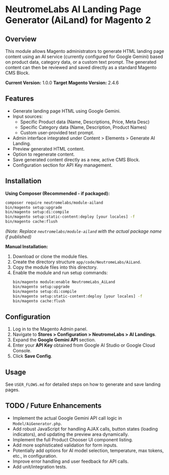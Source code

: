 # NeutromeLabs AI Landing Page Generator (AiLand) for Magento 2

## Overview

This module allows Magento administrators to generate HTML landing page content using an AI service 
(currently configured for Google Gemini) based on product data, category data, or a custom text prompt. 
The generated content can then be reviewed and saved directly as a standard Magento CMS Block.

**Current Version:** 1.0.0
**Target Magento Version:** 2.4.6

## Features

* Generate landing page HTML using Google Gemini.
* Input sources:
    * Specific Product data (Name, Descriptions, Price, Meta Desc)
    * Specific Category data (Name, Description, Product Names)
    * Custom user-provided text prompt.
* Admin interface integrated under Content > Elements > Generate AI Landing.
* Preview generated HTML content.
* Option to regenerate content.
* Save generated content directly as a new, active CMS Block.
* Configuration section for API Key management.

## Installation

**Using Composer (Recommended - if packaged):**

```bash
composer require neutromelabs/module-ailand
bin/magento setup:upgrade
bin/magento setup:di:compile
bin/magento setup:static-content:deploy [your locales] -f
bin/magento cache:flush
```

*(Note: Replace `neutromelabs/module-ailand` with the actual package name if published)*

**Manual Installation:**

1. Download or clone the module files.
2. Create the directory structure `app/code/NeutromeLabs/AiLand`.
3. Copy the module files into this directory.
4. Enable the module and run setup commands:
   ```bash
   bin/magento module:enable NeutromeLabs_AiLand
   bin/magento setup:upgrade
   bin/magento setup:di:compile
   bin/magento setup:static-content:deploy [your locales] -f
   bin/magento cache:flush
   ```

## Configuration

1. Log in to the Magento Admin panel.
2. Navigate to **Stores > Configuration > NeutromeLabs > AI Landings**.
3. Expand the **Google Gemini API** section.
4. Enter your **API Key** obtained from Google AI Studio or Google Cloud Console.
5. Click **Save Config**.

## Usage

See `USER_FLOWS.md` for detailed steps on how to generate and save landing pages.

## TODO / Future Enhancements

* Implement the actual Google Gemini API call logic in `Model/AiGenerator.php`.
* Add robust JavaScript for handling AJAX calls, button states (loading indicators), and updating the preview area
  dynamically.
* Implement the full Product Chooser UI component listing.
* Add more sophisticated validation for form inputs.
* Potentially add options for AI model selection, temperature, max tokens, etc., in configuration.
* Improve error handling and user feedback for API calls.
* Add unit/integration tests.
